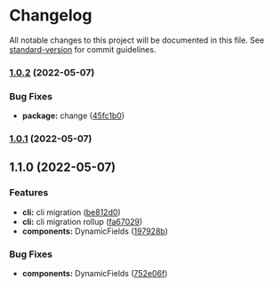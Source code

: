 # Changelog

All notable changes to this project will be documented in this file. See [standard-version](https://github.com/conventional-changelog/standard-version) for commit guidelines.

### [1.0.2](https://github.com/pyvvo/react-hm-dynamic-form/compare/v1.0.1...v1.0.2) (2022-05-07)


### Bug Fixes

* **package:** change ([45fc1b0](https://github.com/pyvvo/react-hm-dynamic-form/commit/45fc1b0484083b17013d80218b8392f5332323da))

### [1.0.1](https://github.com/pyvvo/react-hm-dynamic-form/compare/v1.1.0...v1.0.1) (2022-05-07)

## 1.1.0 (2022-05-07)


### Features

* **cli:** cli migration ([be812d0](https://github.com/pyvvo/react-hm-dynamic-form/commit/be812d0c457b49fe644cc21b5b5f2a581a125b1c))
* **cli:** cli migration rollup ([fa67029](https://github.com/pyvvo/react-hm-dynamic-form/commit/fa670297f9a1671d2417bcb0352505e7a00c1325))
* **components:** DynamicFields ([197928b](https://github.com/pyvvo/react-hm-dynamic-form/commit/197928b9776fb77e6a7801c47f51bc404ae99ae7))


### Bug Fixes

* **components:** DynamicFields ([752e06f](https://github.com/pyvvo/react-hm-dynamic-form/commit/752e06fb2f16a574a5c7e3067eb959045d3b3fba))
